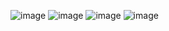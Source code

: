 ![image](https://github.com/user-attachments/assets/6b8f7d48-72c2-4e6e-898d-8e8e938434a0)
![image](https://github.com/user-attachments/assets/d4b52c0f-b72c-44cd-9cc6-754802c56226)
![image](https://github.com/user-attachments/assets/48aea0b4-f6ef-4f66-b4ae-136686187b10)
![image](https://github.com/user-attachments/assets/9a4f778e-a0d3-42c4-890d-fd5015447d1d)
